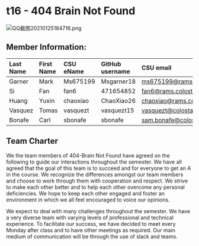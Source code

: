 # t16 - 404 Brain Not Found
![QQ截图20210125184716.png](https://global.cdn.mikupics.cn/2021/01/26/00cf8492ef0f1.png)
## Member Information:
| Last Name | First Name | CSU eName | GitHub username | CSU email                   |
| :---      | :---       | :---      | :---            | :---                        |
| Garner    | Mark       | Ms675199  | Msgarner18      | ms675199@rams.colostate.edu |
| Si        | Fan        | fan6      | 471654852       | fan6@rams.colostate.edu     |
| Huang     | Yuxin      | chaoxiao  | ChaoXiao26      | chaoxiao@rams.colostate.edu |
| Vasquez    | Tomas      | vasquezt  | vasquezt15      | vasquezt@colostate.edu     |
| Bonafe    | Carl       | sbonafe   | sbonafe         | sam.bonafe@colostate.edu    |

  
  ## Team Charter
  
  We the team members of 404-Brain Not Found have agreed on the following to guide our interactions throughout the semester. We have all agreed that the goal of this team is to succeed and for everyone to get an A in the course. We recognize the differences amongst our team members and choose to work through them with cooperation and respect. We strive to make each other better and to help each other overcome any personal deficiencies. We hope to keep each other engaged and foster an environment in which we all feel encouraged to voice our opinions. 

We expect to deal with many challenges throughout the semester. We have a very diverse team with varying levels of professional and technical experience. To facilitate our success, we have decided to meet every Monday after class and to have other meetings as required. Our main medium of communication will be through the use of slack and teams. 

